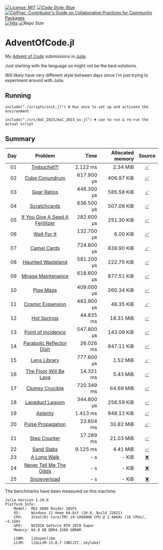 [![License: MIT](https://img.shields.io/badge/License-MIT-yellow.svg)](https://opensource.org/licenses/MIT)
[![Code Style: Blue](https://img.shields.io/badge/code%20style-blue-4495d1.svg)](https://github.com/invenia/BlueStyle)
[![ColPrac: Contributor's Guide on Collaborative Practices for Community Packages](https://img.shields.io/badge/ColPrac-Contributor's%20Guide-blueviolet)](https://github.com/SciML/ColPrac)
[![Hits](https://hits.seeyoufarm.com/api/count/incr/badge.svg?url=https%3A%2F%2Fgithub.com%2FTitas22%2FAdventOfCode.jl&count_bg=%2300CC00&title_bg=%23555555&icon=&icon_color=%23E7E7E7&title=hits&edge_flat=false)](https://hits.seeyoufarm.com)
![Repo Size](https://img.shields.io/github/repo-size/Titas22/AdventOfCode.jl)

# AdventOfCode.jl

My [Advent of Code](https://adventofcode.com/) submissions in [Julia](https://github.com/JuliaLang/julia).

Just starting with the language so might not be the best solutions.

Will likely have very different style between days since I'm just trying to experiment around with Julia.


## Running
```
include("./scripts/init.jl") # Run once to set up and activate the environment

include("./src/AoC_2023/AoC_2023_xx.jl") # use to run & re-run the actual script
```

## Summary

| Day | Problem | Time | Allocated memory | Source |
|----:|:-------:|-----:|-----------------:|:------:|
| 01 | [Trebuchet?!](https://adventofcode.com/2023/day/1) | 2.122 ms | 2.34 MiB | [:white_check_mark:](https://github.com/Titas22/AdventOfCode.jl/blob/master/src/AoC_2023/AoC_2023_01.jl) |
| 02 | [Cube Conundrum](https://adventofcode.com/2023/day/2) | 617.900 μs | 406.97 KiB | [:white_check_mark:](https://github.com/Titas22/AdventOfCode.jl/blob/master/src/AoC_2023/AoC_2023_02.jl) |
| 03 | [Gear Ratios](https://adventofcode.com/2023/day/3) | 448.300 μs | 585.58 KiB | [:white_check_mark:](https://github.com/Titas22/AdventOfCode.jl/blob/master/src/AoC_2023/AoC_2023_03.jl) |
| 04 | [Scratchcards](https://adventofcode.com/2023/day/4) | 636.500 μs | 507.08 KiB | [:white_check_mark:](https://github.com/Titas22/AdventOfCode.jl/blob/master/src/AoC_2023/AoC_2023_04.jl) |
| 05 | [If You Give A Seed A Fertilizer](https://adventofcode.com/2023/day/5) | 282.600 μs | 251.30 KiB | [:white_check_mark:](https://github.com/Titas22/AdventOfCode.jl/blob/master/src/AoC_2023/AoC_2023_05.jl) |
| 06 | [Wait For It](https://adventofcode.com/2023/day/6) | 132.700 μs | 6.00 KiB | [:white_check_mark:](https://github.com/Titas22/AdventOfCode.jl/blob/master/src/AoC_2023/AoC_2023_06.jl) |
| 07 | [Camel Cards](https://adventofcode.com/2023/day/7) | 724.800 μs | 839.90 KiB | [:white_check_mark:](https://github.com/Titas22/AdventOfCode.jl/blob/master/src/AoC_2023/AoC_2023_07.jl) |
| 08 | [Haunted Wasteland](https://adventofcode.com/2023/day/8) | 581.200 μs | 222.75 KiB | [:white_check_mark:](https://github.com/Titas22/AdventOfCode.jl/blob/master/src/AoC_2023/AoC_2023_08.jl) |
| 09 | [Mirage Maintenance](https://adventofcode.com/2023/day/9) | 618.600 μs | 877.51 KiB | [:white_check_mark:](https://github.com/Titas22/AdventOfCode.jl/blob/master/src/AoC_2023/AoC_2023_09.jl) |
| 10 | [Pipe Maze](https://adventofcode.com/2023/day/10) | 409.000 μs | 260.34 KiB | [:white_check_mark:](https://github.com/Titas22/AdventOfCode.jl/blob/master/src/AoC_2023/AoC_2023_10.jl) |
| 11 | [Cosmic Expansion](https://adventofcode.com/2023/day/11) | 483.900 μs | 48.35 KiB | [:white_check_mark:](https://github.com/Titas22/AdventOfCode.jl/blob/master/src/AoC_2023/AoC_2023_11.jl) |
| 12 | [Hot Springs](https://adventofcode.com/2023/day/12) | 44.835 ms | 18.31 MiB | [:white_check_mark:](https://github.com/Titas22/AdventOfCode.jl/blob/master/src/AoC_2023/AoC_2023_12.jl) |
| 13 | [Point of Incidence](https://adventofcode.com/2023/day/13) | 547.800 μs | 143.09 KiB | [:white_check_mark:](https://github.com/Titas22/AdventOfCode.jl/blob/master/src/AoC_2023/AoC_2023_13.jl) |
| 14 | [Parabolic Reflector Dish](https://adventofcode.com/2023/day/14) | 26.026 ms | 847.11 KiB | [:white_check_mark:](https://github.com/Titas22/AdventOfCode.jl/blob/master/src/AoC_2023/AoC_2023_14.jl) |
| 15 | [Lens Library](https://adventofcode.com/2023/day/15) | 777.600 μs | 1.52 MiB | [:white_check_mark:](https://github.com/Titas22/AdventOfCode.jl/blob/master/src/AoC_2023/AoC_2023_15.jl) |
| 16 | [The Floor Will Be Lava](https://adventofcode.com/2023/day/16) | 14.321 ms | 5.43 MiB | [:white_check_mark:](https://github.com/Titas22/AdventOfCode.jl/blob/master/src/AoC_2023/AoC_2023_16.jl) |
| 17 | [Clumsy Crucible](https://adventofcode.com/2023/day/17) | 720.349 ms | 64.69 MiB | [:white_check_mark:](https://github.com/Titas22/AdventOfCode.jl/blob/master/src/AoC_2023/AoC_2023_17.jl) |
| 18 | [Lavaduct Lagoon](https://adventofcode.com/2023/day/18) | 344.800 μs | 256.59 KiB | [:white_check_mark:](https://github.com/Titas22/AdventOfCode.jl/blob/master/src/AoC_2023/AoC_2023_18.jl) |
| 19 | [Aplenty](https://adventofcode.com/2023/day/19) | 1.413 ms | 948.12 KiB | [:white_check_mark:](https://github.com/Titas22/AdventOfCode.jl/blob/master/src/AoC_2023/AoC_2023_19.jl) |
| 20 | [Pulse Propagation](https://adventofcode.com/2023/day/20) | 23.604 ms | 30.82 MiB | [:white_check_mark:](https://github.com/Titas22/AdventOfCode.jl/blob/master/src/AoC_2023/AoC_2023_20.jl) |
| 21 | [Step Counter](https://adventofcode.com/2023/day/21) | 17.289 ms | 21.03 MiB | [:white_check_mark:](https://github.com/Titas22/AdventOfCode.jl/blob/master/src/AoC_2023/AoC_2023_21.jl) |
| 22 | [Sand Slabs](https://adventofcode.com/2023/day/22) | 9.125 ms | 4.41 MiB | [:white_check_mark:](https://github.com/Titas22/AdventOfCode.jl/blob/master/src/AoC_2023/AoC_2023_22.jl) |
| 23 | [A Long Walk](https://adventofcode.com/2023/day/23) | - s | - KiB | [:x:](https://github.com/Titas22/AdventOfCode.jl) |
| 24 | [Never Tell Me The Odds](https://adventofcode.com/2023/day/24) | - s | - KiB | [:x:](https://github.com/Titas22/AdventOfCode.jl) |
| 25 | [Snowverload](https://adventofcode.com/2023/day/25) | - s | - KiB | [:x:](https://github.com/Titas22/AdventOfCode.jl) |



The benchmarks have been measured on this machine:
```  
Julia Version 1.10.0
Platform Info:
    Model:  MSI GE66 Raider 10SFS
    OS:     Windows 11 Home 64-bit (10.0, Build 22621)
    CPU:    Intel(R) Core(TM) i9-10980HK CPU @ 2.40GHz (16 CPUs), ~3.1GHz
    GPU:    NVIDIA GeForce RTX 2070 Super
    Memory: 64.0 GB DDR4-3200 SDRAM

    LIBM:   libopenlibm
    LLVM:   libLLVM-15.0.7 (ORCJIT, skylake)
```
